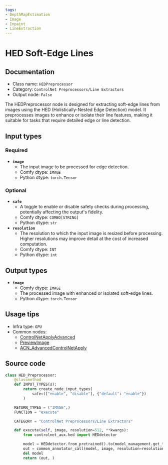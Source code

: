 ```yaml
---
tags:
- DepthMapEstimation
- Image
- Inpaint
- LineExtraction
---
```


# HED Soft-Edge Lines
## Documentation
- Class name: `HEDPreprocessor`
- Category: `ControlNet Preprocessors/Line Extractors`
- Output node: `False`

The HEDPreprocessor node is designed for extracting soft-edge lines from images using the HED (Holistically-Nested Edge Detection) model. It preprocesses images to enhance or isolate their line features, making it suitable for tasks that require detailed edge or line detection.
## Input types
### Required
- **`image`**
    - The input image to be processed for edge detection.
    - Comfy dtype: `IMAGE`
    - Python dtype: `torch.Tensor`
### Optional
- **`safe`**
    - A toggle to enable or disable safety checks during processing, potentially affecting the output's fidelity.
    - Comfy dtype: `COMBO[STRING]`
    - Python dtype: `str`
- **`resolution`**
    - The resolution to which the input image is resized before processing. Higher resolutions may improve detail at the cost of increased computation.
    - Comfy dtype: `INT`
    - Python dtype: `int`
## Output types
- **`image`**
    - Comfy dtype: `IMAGE`
    - The processed image with enhanced or isolated soft-edge lines.
    - Python dtype: `torch.Tensor`
## Usage tips
- Infra type: `GPU`
- Common nodes:
    - [ControlNetApplyAdvanced](../../Comfy/Nodes/ControlNetApplyAdvanced.md)
    - [PreviewImage](../../Comfy/Nodes/PreviewImage.md)
    - [ACN_AdvancedControlNetApply](../../ComfyUI-Advanced-ControlNet/Nodes/ACN_AdvancedControlNetApply.md)



## Source code
```python
class HED_Preprocessor:
    @classmethod
    def INPUT_TYPES(s):
        return create_node_input_types(
            safe=(["enable", "disable"], {"default": "enable"})
        )

    RETURN_TYPES = ("IMAGE",)
    FUNCTION = "execute"

    CATEGORY = "ControlNet Preprocessors/Line Extractors"

    def execute(self, image, resolution=512, **kwargs):
        from controlnet_aux.hed import HEDdetector

        model = HEDdetector.from_pretrained().to(model_management.get_torch_device())
        out = common_annotator_call(model, image, resolution=resolution, safe = kwargs["safe"] == "enable")
        del model
        return (out, )

```
